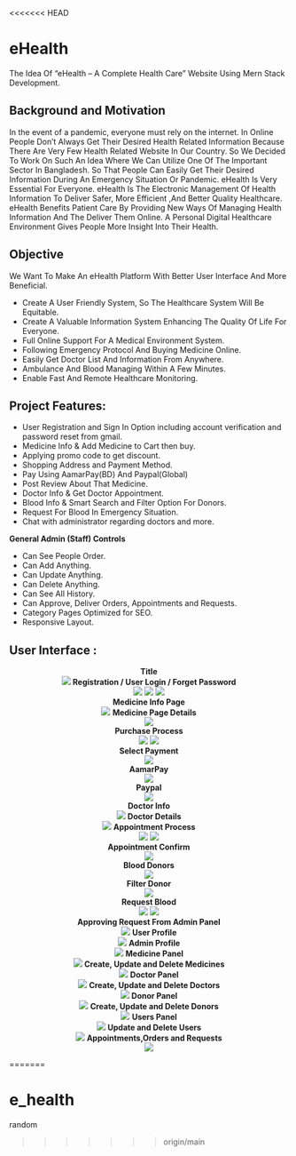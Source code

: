 <<<<<<< HEAD
# eHealth

The Idea Of “eHealth – A Complete Health Care” Website Using Mern Stack Development.

## Background and Motivation

In the event of a pandemic, everyone must rely on the internet. In Online People Don’t Always Get Their Desired Health Related Information Because There Are Very Few Health Related Website In Our Country. So We Decided To Work On Such An Idea Where We Can Utilize One Of The Important Sector In Bangladesh.
So That People Can Easily Get Their Desired Information During An Emergency Situation Or Pandemic. eHealth Is Very Essential For Everyone. eHealth Is The
Electronic Management Of Health Information To Deliver Safer, More Efficient ,And Better Quality Healthcare. eHealth Benefits Patient Care By Providing New
Ways Of Managing Health Information And The Deliver Them Online. A Personal Digital Healthcare Environment Gives People More Insight Into Their Health.

## Objective 
We Want To Make An eHealth Platform With Better User Interface And More
Beneficial.
- Create A User Friendly System, So The Healthcare System Will Be Equitable.
- Create A Valuable Information System Enhancing The Quality Of Life For
Everyone.
- Full Online Support For A Medical Environment System.
- Following Emergency Protocol And Buying Medicine Online.
- Easily Get Doctor List And Information From Anywhere.
- Ambulance And Blood Managing Within A Few Minutes.
- Enable Fast And Remote Healthcare Monitoring.

## Project Features:
- User Registration and Sign In Option including account verification and password reset from gmail.
- Medicine Info & Add Medicine to Cart then buy.
- Applying promo code to get discount.
- Shopping Address and Payment Method.
- Pay Using AamarPay(BD) And Paypal(Global)
- Post Review About That Medicine. 
- Doctor Info & Get Doctor Appointment.
- Blood Info & Smart Search and Filter Option For Donors.
- Request For Blood In Emergency Situation.
- Chat with administrator regarding doctors and more.
  
**General Admin (Staff) Controls** 
- Can See People Order.
- Can Add Anything.
- Can Update Anything.
- Can Delete Anything.
- Can See All History.
- Can Approve, Deliver Orders, Appointments and Requests.
- Category Pages Optimized for SEO.
- Responsive Layout.

## User Interface :
<p align="center">
  <b>Title</b><br>
    <img src="ss/title.JPG">
   <b> Registration / User Login / Forget Password</b><br>
    <img src="ss/login.jpg">
    <img src="ss/reg.jpg">
    <img src="ss/forget.jpg">
    <br><b> Medicine Info Page</b><br>
    <img src="ss/medicine_page.jpg">
    <b> Medicine Page Details</b><br>
    <img src="ss/medicine_details.jpg">
    <br><b> Purchase Process</b><br>
    <img src="ss/purchase 1.jpg">
    <img src="ss/purchase 2.jpg">
    <br><b> Select Payment</b><br>
    <img src="ss/select_payment.jpg"><br>
    <b> AamarPay</b><br>
    <img src="ss/amarpay.jpg"><br>
    <b> Paypal</b><br>
    <img src="ss/paypal.jpg"><br>
    <b> Doctor Info</b><br>
    <img src="ss/doctorInfo.jpg">
    <b> Doctor Details</b><br>
    <img src="ss/doctordetails.jpg">
    <b> Appointment Process</b><br>
    <img src="ss/selectdate.jpg">
    <img src="ss/patientinfo.jpg">
    <br><b> Appointment Confirm</b><br>
    <img src="ss/appointment.jpg">
    <br><b> Blood Donors</b><br>
    <img src="ss/blooddonors.jpg">
    <br><b> Filter Donor</b><br>
    <img src="ss/filterdonor.jpg">
    <br><b> Request Blood</b><br>
    <img src="ss/request_form.jpg">
    <img src="ss/req_sumary.jpg"><br>
    <b> Approving Request From Admin Panel</b><br>
    <img src="ss/approving donor from admin.JPG">
    <b> User Profile </b><br>
    <img src="ss/userprofile.jpg">
    <b> Admin Profile</b><br>
    <img src="ss/adminprofile.jpg">
    <b> Medicine Panel</b><br>
    <img src="ss/medicinepanel.jpg">
    <b> Create, Update and Delete Medicines</b><br>
    <img src="ss/create update and del medicine.JPG">
    <b> Doctor Panel</b><br>
    <img src="ss/doctorpanel.jpg">
    <b> Create, Update and Delete Doctors</b><br>
    <img src="ss/create updaet and del doctor.JPG">
    <b> Donor Panel</b><br>
    <img src="ss/donorpanel.jpg">
    <b> Create, Update and Delete Donors</b><br>
    <img src="ss/create update and del donor.JPG">
    <b> Users Panel</b><br>
    <img src="ss/userpanel.jpg">
    <b> Update and Delete Users</b><br>
    <img src="ss/edit user and del.JPG">
    <b> Appointments,Orders and Requests</b><br>
    <img src="ss/appointment order and request.JPG">

</p>

=======
# e_health
 random
>>>>>>> origin/main
